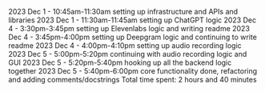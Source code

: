 2023 Dec 1 - 10:45am-11:30am setting up infrastructure and APIs and libraries
2023 Dec 1 - 11:30am-11:45am setting up ChatGPT logic
2023 Dec 4 - 3:30pm-3:45pm setting up Elevenlabs logic and writing readme
2023 Dec 4 - 3:45pm-4:00pm setting up Deepgram logic and continuing to write readme
2023 Dec 4 - 4:00pm-4:10pm setting up audio recording logic
2023 Dec 5 - 5:00pm-5:20pm continuing with audio recording logic and GUI
2023 Dec 5 - 5:20pm-5:40pm hooking up all the backend logic together
2023 Dec 5 - 5:40pm-6:00pm core functionality done, refactoring and adding comments/docstrings
Total time spent: 2 hours and 40 minutes